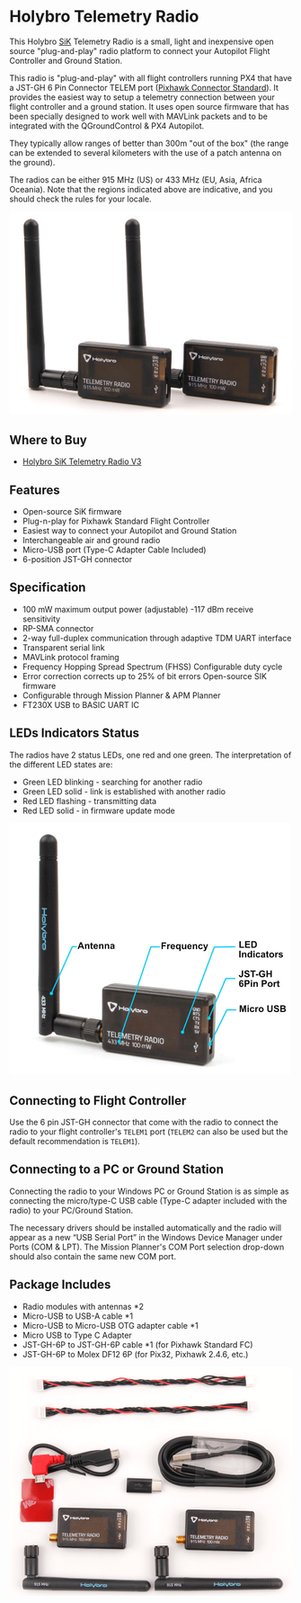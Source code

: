# Holybro Telemetry Radio

This Holybro [SiK](../telemetry/sik_radio.md) Telemetry Radio is a small, light and inexpensive open source "plug-and-play" radio platform to connect your Autopilot Flight Controller and Ground Station.

This radio is "plug-and-play" with all flight controllers running PX4 that have a JST-GH 6 Pin Connector TELEM port ([Pixhawk Connector Standard](https://github.com/pixhawk/Pixhawk-Standards)).
It provides the easiest way to setup a telemetry connection between your flight controller and a ground station.
It uses open source firmware that has been specially designed to work well with MAVLink packets and to be integrated with the QGroundControl & PX4 Autopilot.

They typically allow ranges of better than 300m "out of the box" (the range can be extended to several kilometers with the use of a patch antenna on the ground).

The radios can be either 915 MHz (US) or 433 MHz (EU, Asia, Africa Oceania).
Note that the regions indicated above are indicative, and you should check the rules for your locale.

<img src="../../assets/hardware/telemetry/holybro_sik_radio_v3.png" width="600px" title="Sik Telemetry Radio" />

## Where to Buy

- [Holybro SiK Telemetry Radio V3](https://holybro.com/collections/telemetry-radios/products/sik-telemetry-radio-v3)

## Features

- Open-source SiK firmware
- Plug-n-play for Pixhawk Standard Flight Controller
- Easiest way to connect your Autopilot and Ground Station
- Interchangeable air and ground radio
- Micro-USB port (Type-C Adapter Cable Included)
- 6-position JST-GH connector

## Specification

- 100 mW maximum output power (adjustable) -117 dBm receive sensitivity
- RP-SMA connector
- 2-way full-duplex communication through adaptive TDM UART interface
- Transparent serial link
- MAVLink protocol framing
- Frequency Hopping Spread Spectrum (FHSS) Configurable duty cycle
- Error correction corrects up to 25% of bit errors Open-source SIK firmware
- Configurable through Mission Planner & APM Planner
- FT230X USB to BASIC UART IC

## LEDs Indicators Status

The radios have 2 status LEDs, one red and one green.
The interpretation of the different LED states are:

- Green LED blinking - searching for another radio
- Green LED solid - link is established with another radio
- Red LED flashing - transmitting data
- Red LED solid - in firmware update mode

<img src="../../assets/hardware/telemetry/holybro_sik_telemetry_label.jpg" width="500px" title="Pixhawk5x Upright Image" />

## Connecting to Flight Controller

Use the 6 pin JST-GH connector that come with the radio to connect the radio to your flight controller's `TELEM1` port (`TELEM2` can also be used but the default recommendation is `TELEM1`).

## Connecting to a PC or Ground Station

Connecting the radio to your Windows PC or Ground Station is as simple as connecting the micro/type-C USB cable (Type-C adapter included with the radio) to your PC/Ground Station.

The necessary drivers should be installed automatically and the radio will appear as a new “USB Serial Port” in the Windows Device Manager under Ports (COM & LPT).
The Mission Planner's COM Port selection drop-down should also contain the same new COM port.

## Package Includes

- Radio modules with antennas \*2
- Micro-USB to USB-A cable \*1
- Micro-USB to Micro-USB OTG adapter cable \*1
- Micro USB to Type C Adapter
- JST-GH-6P to JST-GH-6P cable \*1 (for Pixhawk Standard FC)
- JST-GH-6P to Molex DF12 6P (for Pix32, Pixhawk 2.4.6, etc.)

<img src="../../assets/hardware/telemetry/holybro_sik_radio_v3_include.png" width="600px" title="Sik Telemetry Radio" />
